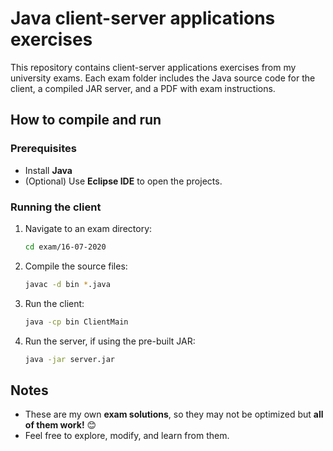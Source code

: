 # Java client-server applications exercises

This repository contains client-server applications exercises from my university exams. Each exam folder includes the Java source code for the client, a compiled JAR server, and a PDF with exam instructions.

## How to compile and run
### Prerequisites
- Install **Java**
- (Optional) Use **Eclipse IDE** to open the projects.

### Running the client
1. Navigate to an exam directory:
   ```sh
   cd exam/16-07-2020
   ```
2. Compile the source files:
   ```sh
   javac -d bin *.java
   ```
3. Run the client:
   ```sh
   java -cp bin ClientMain
   ```
4. Run the server, if using the pre-built JAR:
   ```sh
   java -jar server.jar
   ```

## Notes
- These are my own **exam solutions**, so they may not be optimized but **all of them work!** 😊  
- Feel free to explore, modify, and learn from them.  
